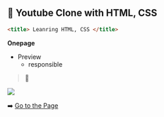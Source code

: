 ## 🐶 Youtube Clone with HTML, CSS 


```html
<title> Leanring HTML, CSS </title>

```
  **Onepage** 
* Preview
   * responsible
> 🐹

<img src="https://sujinhhh.github.io/youtubeStudy/screenshot2.png" >
  

➡️
[Go to the Page](https://sujinhhh.github.io/youtubeStudy/)



